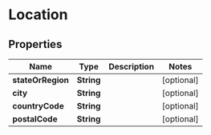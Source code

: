 
# Location

## Properties
Name | Type | Description | Notes
------------ | ------------- | ------------- | -------------
**stateOrRegion** | **String** |  |  [optional]
**city** | **String** |  |  [optional]
**countryCode** | **String** |  |  [optional]
**postalCode** | **String** |  |  [optional]



